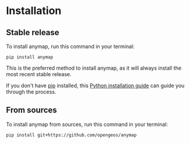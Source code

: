 # Installation

## Stable release

To install anymap, run this command in your terminal:

```
pip install anymap
```

This is the preferred method to install anymap, as it will always install the most recent stable release.

If you don't have [pip](https://pip.pypa.io) installed, this [Python installation guide](http://docs.python-guide.org/en/latest/starting/installation/) can guide you through the process.

## From sources

To install anymap from sources, run this command in your terminal:

```
pip install git+https://github.com/opengeos/anymap
```
